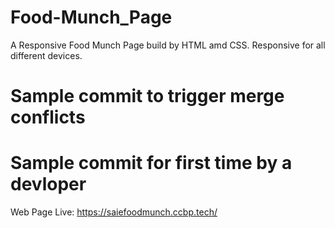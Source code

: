 # Food-Munch_Page
A Responsive Food Munch Page build by HTML amd CSS.
Responsive for all different devices.
# Sample commit to trigger merge conflicts

# Sample commit for first time by a devloper 
Web Page Live: https://saiefoodmunch.ccbp.tech/ 
